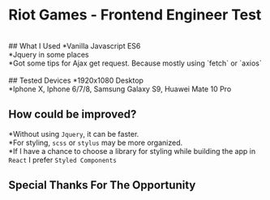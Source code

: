 # Riot Games - Frontend Engineer Test
<br>
## What I Used
*Vanilla Javascript ES6<br>
*Jquery in some places<br>
*Got some tips for Ajax get request. Because mostly using `fetch` or `axios`<br>
<br>
## Tested Devices
*1920x1080 Desktop<br>
*Iphone X, Iphone 6/7/8, Samsung Galaxy S9, Huawei Mate 10 Pro<br>

## How could be improved?
*Without using `Jquery`, it can be faster.<br>
*For styling, `scss` or `stylus` may be more organized.<br>
*If I have a chance to choose a library for styling while building the app in `React` I prefer `Styled Components`<br>

## Special Thanks For The Opportunity
